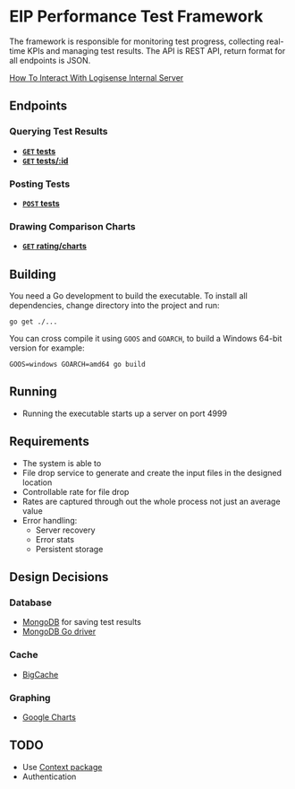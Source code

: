 # EIP Performance Test Framework
The framework is responsible for monitoring test progress, collecting real-time KPIs and managing test results.
The API is REST API, return format for all endpoints is JSON.

[How To Interact With Logisense Internal Server](https://github.com/han-hgu/perf-prototype/blob/master/howto.md)

## Endpoints
### Querying Test Results
- **[<code>GET</code> tests](https://github.com/han-hgu/perf-prototype/blob/master/api-documentation/GET_tests.md)**
- **[<code>GET</code> tests/:id](https://github.com/han-hgu/perf-prototype/blob/master/api-documentation/GET_tests_id.md)**

### Posting Tests
- **[<code>POST</code> tests](https://github.com/han-hgu/perf-prototype/blob/master/api-documentation/rating/POST_tests.md)**

### Drawing Comparison Charts
- **[<code>GET</code> rating/charts](https://github.com/han-hgu/perf-prototype/blob/master/api-documentation/rating/GET_rating_charts.md)**


## Building
You need a Go development to build the executable. To install all dependencies, change directory into the project and run:

    go get ./...

You can cross compile it using
`GOOS` and `GOARCH`, to build a Windows 64-bit version for example:

    GOOS=windows GOARCH=amd64 go build

## Running
- Running the executable starts up a server on port 4999

## Requirements
- The system is able to
- File drop service to generate and create the input files in the designed location
- Controllable rate for file drop
- Rates are captured through out the whole process not just an average value
- Error handling:
	- Server recovery
	- Error stats
	- Persistent storage

## Design Decisions
### Database
- [MongoDB](https://www.mongodb.com/) for saving test results
- [MongoDB Go driver](https://labix.org/mgo)

### Cache
- [BigCache](https://github.com/allegro/bigcache)

### Graphing
- [Google Charts](https://developers.google.com/chart/)

## TODO
- Use [Context package](https://golang.org/pkg/context/)
- Authentication

[OAuth]: http://oauth.net/core/1.0a/
[Beginner’s Guide]: http://hueniverse.com/oauth/
[JSON]: http://json.org
[quick tutorial]: http://www.webmonkey.com/2010/02/get_started_with_json/
[A good md reference page for api]: https://github.com/500px/api-documentation/blob/master/README.md
